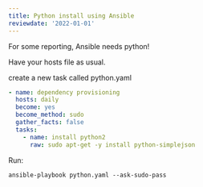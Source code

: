 ```yaml
---
title: Python install using Ansible
reviewdate: '2022-01-01'
---
```


For some reporting, Ansible needs python!

Have your hosts file as usual.

create a new task called python.yaml

```yaml
- name: dependency provisioning
  hosts: daily
  become: yes
  become_method: sudo
  gather_facts: false
  tasks:
    - name: install python2
      raw: sudo apt-get -y install python-simplejson
```

Run:

```shell
ansible-playbook python.yaml --ask-sudo-pass
```